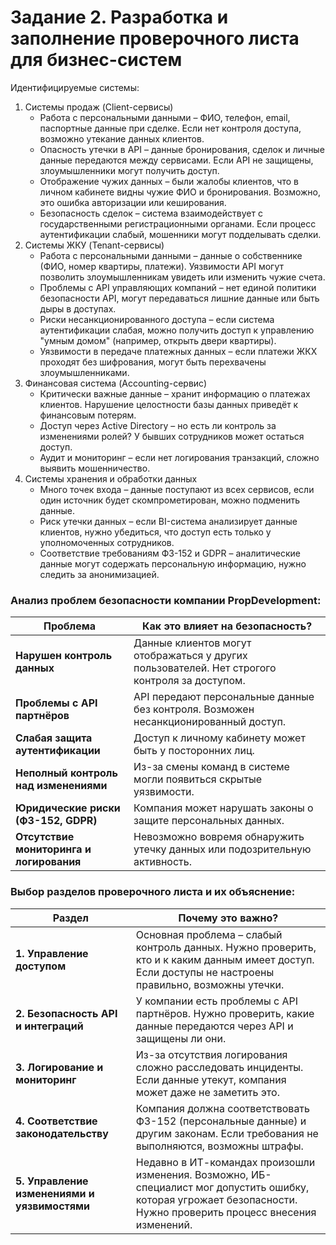 # Задание 2. Разработка и заполнение проверочного листа для бизнес-систем

Идентифицируемые системы:

1. Системы продаж (Client-сервисы)
   - Работа с персональными данными – ФИО, телефон, email, паспортные данные при сделке. Если нет контроля доступа, возможно утекание данных клиентов.
   - Опасность утечки в API – данные бронирования, сделок и личные данные передаются между сервисами. Если API не защищены, злоумышленники могут получить доступ.
   - Отображение чужих данных – были жалобы клиентов, что в личном кабинете видны чужие ФИО и бронирования. Возможно, это ошибка авторизации или кеширования.
   - Безопасность сделок – система взаимодействует с государственными регистрационными органами. Если процесс аутентификации слабый, мошенники могут подделывать сделки.
1. Системы ЖКУ (Tenant-сервисы)
   - Работа с персональными данными – данные о собственнике (ФИО, номер квартиры, платежи). Уязвимости API могут позволить злоумышленникам увидеть или изменить чужие счета.
   - Проблемы с API управляющих компаний – нет единой политики безопасности API, могут передаваться лишние данные или быть дыры в доступах.
   - Риски несанкционированного доступа – если система аутентификации слабая, можно получить доступ к управлению "умным домом" (например, открыть двери квартиры).
   - Уязвимости в передаче платежных данных – если платежи ЖКХ проходят без шифрования, могут быть перехвачены злоумышленниками.
1. Финансовая система (Accounting-сервис)
   - Критически важные данные – хранит информацию о платежах клиентов. Нарушение целостности базы данных приведёт к финансовым потерям.
   - Доступ через Active Directory – но есть ли контроль за изменениями ролей? У бывших сотрудников может остаться доступ.
   - Аудит и мониторинг – если нет логирования транзакций, сложно выявить мошенничество.
1. Системы хранения и обработки данных
   - Много точек входа – данные поступают из всех сервисов, если один источник будет скомпрометирован, можно подменить данные.
   - Риск утечки данных – если BI-система анализирует данные клиентов, нужно убедиться, что доступ есть только у уполномоченных сотрудников.
   - Соответствие требованиям ФЗ-152 и GDPR – аналитические данные могут содержать персональную информацию, нужно следить за анонимизацией.

### Анализ проблем безопасности компании PropDevelopment:

| Проблема                                 | Как это влияет на безопасность?                                                               |
| ---------------------------------------- | --------------------------------------------------------------------------------------------- |
| **Нарушен контроль данных**              | Данные клиентов могут отображаться у других пользователей. Нет строгого контроля за доступом. |
| **Проблемы с API партнёров**             | API передают персональные данные без контроля. Возможен несанкционированный доступ.           |
| **Слабая защита аутентификации**         | Доступ к личному кабинету может быть у посторонних лиц.                                       |
| **Неполный контроль над изменениями**    | Из-за смены команд в системе могли появиться скрытые уязвимости.                              |
| **Юридические риски (ФЗ-152, GDPR)**     | Компания может нарушать законы о защите персональных данных.                                  |
| **Отсутствие мониторинга и логирования** | Невозможно вовремя обнаружить утечку данных или подозрительную активность.                    |

### Выбор разделов проверочного листа и их объяснение:

| Раздел                                       | Почему это важно?                                                                                                                                                   |
| -------------------------------------------- | ------------------------------------------------------------------------------------------------------------------------------------------------------------------- |
| **1. Управление доступом**                   | Основная проблема – слабый контроль данных. Нужно проверить, кто и к каким данным имеет доступ. Если доступы не настроены правильно, возможны утечки.               |
| **2. Безопасность API и интеграций**         | У компании есть проблемы с API партнёров. Нужно проверить, какие данные передаются через API и защищены ли они.                                                     |
| **3. Логирование и мониторинг**              | Из-за отсутствия логирования сложно расследовать инциденты. Если данные утекут, компания может даже не заметить это.                                                |
| **4. Соответствие законодательству**         | Компания должна соответствовать ФЗ-152 (персональные данные) и другим законам. Если требования не выполняются, возможны штрафы.                                     |
| **5. Управление изменениями и уязвимостями** | Недавно в ИТ-командах произошли изменения. Возможно, ИБ-специалист мог допустить ошибку, которая угрожает безопасности. Нужно проверить процесс внесения изменений. |
